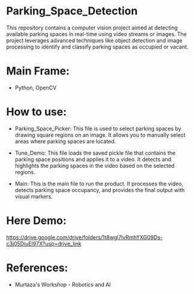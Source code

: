 # Parking_Space_Detection
This repository contains a computer vision project aimed at detecting available parking spaces in real-time using video streams or images. The project leverages advanced techniques like object detection and image processing to identify and classify parking spaces as occupied or vacant.

# Main Frame:
* Python, OpenCV

# How to use:
* Parking_Space_Picker: This file is used to select parking spaces by drawing square regions on an image. It allows you to manually select areas where parking spaces are located.

* Tune_Demo: This file loads the saved pickle file that contains the parking space positions and applies it to a video. It detects and highlights the parking spaces in the video based on the selected regions.

* Main: This is the main file to run the product. It processes the video, detects parking space occupancy, and provides the final output with visual markers.

# Here Demo:
https://drive.google.com/drive/folders/1t8wgl7lvRmhYXG09Ds-c3j05DiuEI97X?usp=drive_link

# References:
* Murtaza's Workshop - Robotics and AI
